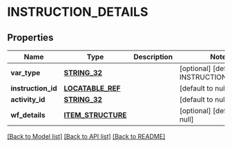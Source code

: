 # INSTRUCTION_DETAILS

## Properties
Name | Type | Description | Notes
------------ | ------------- | ------------- | -------------
**var_type** | [**STRING_32**](STRING_32.md) |  | [optional] [default to INSTRUCTION_DETAILS]
**instruction_id** | [**LOCATABLE_REF**](LocatableRef.md) |  | [default to null]
**activity_id** | [**STRING_32**](STRING_32.md) |  | [default to null]
**wf_details** | [**ITEM_STRUCTURE**](ItemStructure.md) |  | [optional] [default to null]

[[Back to Model list]](../README.md#documentation-for-models) [[Back to API list]](../README.md#documentation-for-api-endpoints) [[Back to README]](../README.md)


